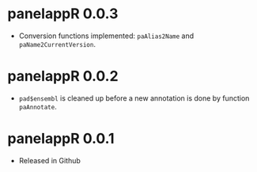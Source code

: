 
# panelappR 0.0.3

- Conversion functions implemented: `paAlias2Name` and `paName2CurrentVersion`.

# panelappR 0.0.2

- `pad$ensembl` is cleaned up before a new annotation is done by function `paAnnotate`.

# panelappR 0.0.1

- Released in Github
